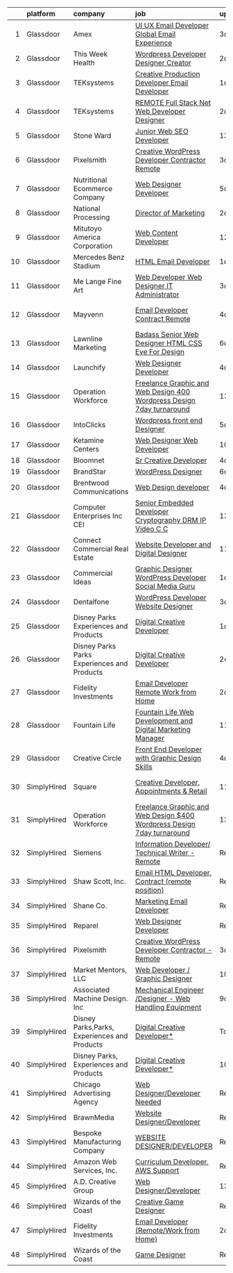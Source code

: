 

|    | platform    | company                                      | job                                                                                                                                                                                                                                                                                                                                                                                                                                                                                                                                                                                                                                                                                                                                                                                                                                                                                                                                                                                                                                                                                                                                                                                                                                                                                                                                                               | update_time   | location          |
|---:|:------------|:---------------------------------------------|:------------------------------------------------------------------------------------------------------------------------------------------------------------------------------------------------------------------------------------------------------------------------------------------------------------------------------------------------------------------------------------------------------------------------------------------------------------------------------------------------------------------------------------------------------------------------------------------------------------------------------------------------------------------------------------------------------------------------------------------------------------------------------------------------------------------------------------------------------------------------------------------------------------------------------------------------------------------------------------------------------------------------------------------------------------------------------------------------------------------------------------------------------------------------------------------------------------------------------------------------------------------------------------------------------------------------------------------------------------------|:--------------|:------------------|
|  1 | Glassdoor   | Amex                                         | [UI UX Email Developer  Global Email Experience](https://www.glassdoor.com/partner/jobListing.htm?pos=130&ao=1136043&s=58&guid=00000180efb0b1dbabfd3b7f6552a44b&src=GD_JOB_AD&t=SR&vt=w&cs=1_5d21a792&cb=1653288776554&jobListingId=1007876457252&jrtk=3-0-1g3nr1cgcpki6801-1g3nr1cgsq01l800-2684ee5ce689ed05-)                                                                                                                                                                                                                                                                                                                                                                                                                                                                                                                                                                                                                                                                                                                                                                                                                                                                                                                                                                                                                                                   | 3d            | New York, NY      |
|  2 | Glassdoor   | This Week Health                             | [Wordpress Developer   Designer   Creator](https://www.glassdoor.com/partner/jobListing.htm?pos=101&ao=1110586&s=58&guid=00000180efb0b1dbabfd3b7f6552a44b&src=GD_JOB_AD&t=SR&vt=w&ea=1&cs=1_b8b11ca3&cb=1653288776549&jobListingId=1007878712528&cpc=42EA717FDBC2EED7&jrtk=3-0-1g3nr1cgcpki6801-1g3nr1cgsq01l800-19e3a851bc94f18e--6NYlbfkN0AO-lx13pzomzdSppJUWL3QXsQT8oyFk4U4LWH8QC50Cr-zBueLseaIjbFRgOikiZ2xguQyesFnAKeJiDTMVceJC46lnXmw1T2O_fq1mvKyQ2v5_tumhwoaE_1XGXH77nui1vIVn-AkdkscC3g7YhRv5ZObVhYJL9QjiCWq6pWU-7g0f4ha2eC9Z6XrSOrnqTPSa62S95q8CCnVbrI0QRomJkjk9k2eOs12HyKoSNSAU79i8aQ2hFp1U-7l-NSeiIRnw_l1kteE_8VkDsIxT8t42NGujEp8NRpL-Z_Y0JU8Rzb0AMr46Ix0H7dzP9E9X0uon9PV36kRDzjfozisWsSO8vRYXtIAjJQjty8pe8mADUxyWlhKzltld8lQ51ZC41cq-KW4iC1V6cugpGoXaa52tKiQLCbXHZ0C7k3mEvD2Y2HyPreGcqeMrkf686LxOZn-s533y0S8krtGN_726A3mXqj7jKB-zErlDwb7E-z9AZ7PPdVy7G1VyijytXWh1JlJ3sYvkOjb6avC_ItNNX2h)                                                                                                                                                                                                                                                                                                                                                                                                                                                               | 2d            | Remote            |
|  3 | Glassdoor   | TEKsystems                                   | [Creative Production Developer  Email Developer ](https://www.glassdoor.com/partner/jobListing.htm?pos=116&ao=1110586&s=58&guid=00000180efb0b1dbabfd3b7f6552a44b&src=GD_JOB_AD&t=SR&vt=w&cs=1_b1192198&cb=1653288776553&jobListingId=1007881109878&cpc=FD1C1DA32C38CFA7&jrtk=3-0-1g3nr1cgcpki6801-1g3nr1cgsq01l800-e35d547a0e4b5d47--6NYlbfkN0AuKz8EBO1xHDEL7V2YF9xF3dC_I9B9i-Zw2Jh8clPMK9BxhHDJszxSyW718EipT5NZMj3EBOgIgA0uWwEm3DTBgaZ73Oz_rNtrM0hv37lKMHXbIT4xzy-gWqWw3lbC-4Gcj_6cHd4C_zCD1WLTPTYUZx3xuhaIYNUjvb8pA4ThrviyUqYwdwRF1mvkGb5-D62QfgwvqkoY_oAhfWZ3_5HUqWSogHV-r6NE8H92C037TR-h5gu2q6hXTOmc_O10DKj1u1vb4a5nD_SO6Kfn7p-wbFrE1wvTbUCARWxX5MsA1xIsjbhe3z3Gso_OqhQWflWgEsSW1ffqsP2gKwIUQh01YBuuc7Us47XNTGPNFvBIhpgPviuZjLZJNKVYsaYqlKSBoMvzd76gVBua4oEWn4H9KdcBjQ3ww--UpBj4GYHuF-Riwrg0oDcUaSO0aWq182yvTEoHN3W8r_BHG3x0JFuGhxQvpsiQQVjraS_bW1tg4d3yiLABm9pqWUjBlmW3Ic0fPCJHO_I0MPETJfS3Vv_0dc0Fr7MruBMSaL6o5WscgestR0IpsZrKf_brLqESQOlg2gg_FoFb909Dgm-_q8vifQoTZcvGqj4UTlUdINzHnEwzdF4IJxL2QgK0j6NqN3v1QDZjxpGe-clWuyccxRrCOijXWYcCQBXvRkpoYe-s1LtojA7mhcfYlgojV8TdZ7bcfJKTNUXhBlxTai_FAMFOFGhThIOFWlTrivqWYDXPlurgKicu7B60tYMBb4Ak9R_lzYE_qCU2iDkegjRSOJa95xDMnHOn9pXE6ZhU9ZYP0k6i_Yhd2G19RrLwpWsy-IL7r6qo19jSv9p1UcA5Pc83W6N3GYf8KYvkcSleLyJ4zMYLOyszFnSKNPChRpRhCeOvn-FTkE7-ZhWwZ7hgjS07ltFu9T89wBPkvTbJn8JOFniWrxE5uALJVcEUHO1QiCWJZyxFN8_miw%3D%3D) | 1d            | San Diego, CA     |
|  4 | Glassdoor   | TEKsystems                                   | [REMOTE   Full Stack  Net Web Developer Designer](https://www.glassdoor.com/partner/jobListing.htm?pos=121&ao=1110586&s=58&guid=00000180efb0b1dbabfd3b7f6552a44b&src=GD_JOB_AD&t=SR&vt=w&cs=1_085dc011&cb=1653288776554&jobListingId=1007880902397&cpc=FB7E4A1762AE5BEC&jrtk=3-0-1g3nr1cgcpki6801-1g3nr1cgsq01l800-32c0e849993e9373--6NYlbfkN0AuKz8EBO1xHDEL7V2YF9xF3dC_I9B9i-Zw2Jh8clPMK9BxhHDJszxSyW718EipT5NYCQO0TgD0XyBUqdRCcBVcckmERdJeFUkfU-A_Tx9m0AoLYunZkqYqk4pGAE_fVK-KSYpMYexp_mZS91OZvfwmqyVtAmtIFrHYBBVuEjRWjzDTN4oF471QMfQru7zHWGqc9kZXyN8h_2pjykOkLJS1TW0UI7V0aMdQTRcz5i3FFYVYUdFfj8YxKlgAwKv-gU81BnlREpJdMXaP3Ms8yVfmYIWT5rv_G1LjldhvnNAp7Mw5Tv1kKA38WwGpCKkWngDy8KGuqm_Kqkbmjse8ES4x-ljJyiICX9vxPKkKLwikXebav8IxCioykIvDbsqgxhjtI5sGr6KZ8maHoHuVl9NQp0LIznMbE7tGg9GkZzQPM4GOkw7kcPVqFzDoTjjE6-Yz73ZgT-fj96_MgKkiMXkvbFQ0OGgXQpcqyyfS4gMfLqh469X72jQdMDn7rwG6em5aE2pChtZo4XzU7AX5tPVJBi3w7bQsV3viFb7iMk87jMaZCZpPAlUETgQ2KFTElVRmlCQY05a71sT92DB3GrJbVXQwP6TIbMNygEgKA1wqAb9n3YdTvPgGW7s0icycr1aSOOPTVq6twIF50yaNKUMyAuLqwoXdFA9nIbYLbdo7WYuYHcESwfzpbTjnyGymzDdKLToSKKHFjt0_ZzBMq1_z_5I3NoImbDITzWD2pg6Hv7D24M0Hm7kJyDoPILMZte-epBpWrWxdaVnTfONECTg7onIUy_1ZxMuEUGbhX3hz7sFNf2Eipp8ar6kyIDzIsy95-6yzsnONmbrvMljquErYp-x9sE6gQ_XWYPxdJdbb36h88d9Gq8ziKO8zc9mmJ3biESqrHQHJ_28MgV2o59jYZUO0RjLRVhVFaCAPujLPTbKs70mVK3vcmAQPRR-rqbixwIL9G32haQ%3D%3D) | 2d            | Atlanta, GA       |
|  5 | Glassdoor   | Stone Ward                                   | [Junior Web SEO Developer](https://www.glassdoor.com/partner/jobListing.htm?pos=128&ao=1136043&s=58&guid=00000180efb0b1dbabfd3b7f6552a44b&src=GD_JOB_AD&t=SR&vt=w&cs=1_32efa9cd&cb=1653288776554&jobListingId=1007849384523&jrtk=3-0-1g3nr1cgcpki6801-1g3nr1cgsq01l800-05629eaa52ba92d7-)                                                                                                                                                                                                                                                                                                                                                                                                                                                                                                                                                                                                                                                                                                                                                                                                                                                                                                                                                                                                                                                                         | 13d           | Little Rock, AR   |
|  6 | Glassdoor   | Pixelsmith                                   | [Creative WordPress Developer Contractor   Remote](https://www.glassdoor.com/partner/jobListing.htm?pos=122&ao=1136043&s=58&guid=00000180efb0b1dbabfd3b7f6552a44b&src=GD_JOB_AD&t=SR&vt=w&ea=1&cs=1_c31d9257&cb=1653288776554&jobListingId=1007876982289&jrtk=3-0-1g3nr1cgcpki6801-1g3nr1cgsq01l800-c12efdb1f083ed6f-)                                                                                                                                                                                                                                                                                                                                                                                                                                                                                                                                                                                                                                                                                                                                                                                                                                                                                                                                                                                                                                            | 3d            | Remote            |
|  7 | Glassdoor   | Nutritional Ecommerce Company                | [Web Designer Developer](https://www.glassdoor.com/partner/jobListing.htm?pos=104&ao=1110586&s=58&guid=00000180efb0b1dbabfd3b7f6552a44b&src=GD_JOB_AD&t=SR&vt=w&ea=1&cs=1_f295fc93&cb=1653288776550&jobListingId=1007870163065&cpc=968C91D10CA48408&jrtk=3-0-1g3nr1cgcpki6801-1g3nr1cgsq01l800-05730f7d874a8101--6NYlbfkN0A4hgeKHdLyHgzaskNEvl2xXMVaueUT71iJOYpLYISQUI4874FyV4y-9t0XBQqIHQwgodLoD-hlKBw30pOxe1lfS9odE7bVLnq0mhISBtPVjY2wHSxJJ9n-Qo1a-L7K03ejCZ_ueN6182PjFP47O-7FCZrHRlTpoj7jtMdDTRdxMGfgMxiQLQIQXOB5-88trjx85LSa7VlA41KAVsSuEZfdWlz1p5V-OhdnDq4Ho1Cp3OwdMT9Pqu4Y2Qz_kDFRJ91CsITdu5nIuNIa_sjDEjmTXgZVo6uCyy4PxcAQdvjJ54EbZYP0Eg23VdHBldJapu0Pnx-8MLpAvE7f1AQCOovWaYFmmzsxEQe_jiBSmv1xx0P3QG4Yd3V3VSvb4MGznEH0NwH6uqamRBwl4D50pDbLxNdyLejGK8qu-KsebW0zDu6QAz1URAtS4qrQpDpNw70uUewjhc1QxK8fyRz34AAm0e7Nfi_E-yYAzcY0PE07hfsGV53HJnz1irECkaIoTrg%3D)                                                                                                                                                                                                                                                                                                                                                                                                                                                                                                   | 5d            | Mesa, AZ          |
|  8 | Glassdoor   | National Processing                          | [Director of Marketing](https://www.glassdoor.com/partner/jobListing.htm?pos=103&ao=1110586&s=58&guid=00000180efb0b1dbabfd3b7f6552a44b&src=GD_JOB_AD&t=SR&vt=w&ea=1&cs=1_269d3933&cb=1653288776550&jobListingId=1007880385937&cpc=23D1D7905F5E0EF7&jrtk=3-0-1g3nr1cgcpki6801-1g3nr1cgsq01l800-2ce6e0e794d4dde7--6NYlbfkN0AO-lx13pzomzdSppJUWL3QXsQT8oyFk4U4LWH8QC50Cr-zBueLseaIBQWqtW69DEy1VLM2AX38sNmULsn5MPQe3NhsPMp2N_VKrQNZXYq-IVca5VC6XSxu1_1vN7CMYXhQaP4zb3a5rWNrSRoPTUfbx0AN8sp9tS6asY03MGsP3FxpXsgwgx4eD7Jc2NP62GZB1I1KUjc3EoC4Gw5K2oslg6sS_dfFMIFXukvo6H0YBlmJhgfNOB5PF4fBOhnEn8hF-t7KjAyfgeRYSUtRdgaHszMSwpGqY65w07ewAwmtuZmcQHDxDB8WoBxLTW2rm-pdOmyOnYXb-NUA4KI_rcZolxPV-F8XsmHciptJEBAft3n5gHezuZHK5_rc0tg0-b3jvNg0xeL2lGMXf6yYuKOfwo4EPPTehJ7smTGcO6pLRZQz4qPswuDVnoDfpCxUP8WI8WFQce5Hrs9Dka9UQfPIQ6F9NzzTuib7wldD9WMDmB-PRC4gaoKpbLEvCFFx1NM9QNslS0cjLA%3D%3D)                                                                                                                                                                                                                                                                                                                                                                                                                                                                                      | 2d            | Orem, UT          |
|  9 | Glassdoor   | Mitutoyo America Corporation                 | [Web Content Developer](https://www.glassdoor.com/partner/jobListing.htm?pos=113&ao=1110586&s=58&guid=00000180efb0b1dbabfd3b7f6552a44b&src=GD_JOB_AD&t=SR&vt=w&ea=1&cs=1_6326a17b&cb=1653288776552&jobListingId=1007851500861&cpc=6945AE2F4B03E059&jrtk=3-0-1g3nr1cgcpki6801-1g3nr1cgsq01l800-2f2660975b7c39d9--6NYlbfkN0BuwbEsBJfib6lstkxRhPgYx5FscLh1K9SKIP3DB5vA2QXBrZcQr8Ans520TmaQjTZmKPTZ63u7hKfyWVg-CT8uEyG5mih5z1bsqjE1K8rDcgZTZ0aETOPRedY-MyY2s_2027q-a-oVYl_Nkt7MCukxfYei6zQp-6wNvcaMtmUSspXlmlFxeAvK-bLvcDcMkY0XOdeZfQeQNFY7yNCMa4mZCpBepR_k5KYeIEgDKroQa2cL4QwfPI_DLGNyZxbnfawaDU8DmWr-MSoYPMwRbcc8X-QfOI1bzjGT9eebt3t5znKGgSf9p0WCbA3RzAmeFSOPghbAKJB9z4yKJZ19BXHirFY7D9liwg3mUvqYeVzAQlUOYU2Yr5SfbCXhCEr-xiN2cRpF4jge7XtMme70A2tKZIMT3iCLMAnovHtzZDgBGycYuzqAZEOqGsrpRtPXFu1vycmLwTDtkqPQI4xpvRb1U7xO9b5b94UQZFW0c4ZEAoMhviWawQtxV9yd8R-QyCjltqLv1u3I3A%3D%3D)                                                                                                                                                                                                                                                                                                                                                                                                                                                                                      | 12d           | Aurora, IL        |
| 10 | Glassdoor   | Mercedes Benz Stadium                        | [HTML Email Developer](https://www.glassdoor.com/partner/jobListing.htm?pos=129&ao=1136043&s=58&guid=00000180efb0b1dbabfd3b7f6552a44b&src=GD_JOB_AD&t=SR&vt=w&ea=1&cs=1_a08345be&cb=1653288776554&jobListingId=1007881403844&jrtk=3-0-1g3nr1cgcpki6801-1g3nr1cgsq01l800-65a406784278250d-)                                                                                                                                                                                                                                                                                                                                                                                                                                                                                                                                                                                                                                                                                                                                                                                                                                                                                                                                                                                                                                                                        | 1d            | Atlanta, GA       |
| 11 | Glassdoor   | Me Lange Fine Art                            | [Web Developer   Web Designer  IT Administrator](https://www.glassdoor.com/partner/jobListing.htm?pos=106&ao=1110586&s=58&guid=00000180efb0b1dbabfd3b7f6552a44b&src=GD_JOB_AD&t=SR&vt=w&ea=1&cs=1_cd91fd99&cb=1653288776551&jobListingId=1007875619430&cpc=66EACBD3E279A8FF&jrtk=3-0-1g3nr1cgcpki6801-1g3nr1cgsq01l800-3b67ec985c7ae525--6NYlbfkN0DfhRLDY5E7BVY3xhBTAobuSaZ3WR2SqAJ-w4NHeQGDZ_AVI7MoW9SUiSmAQ2i0EmBDuREGIksHPbRzB_FKlwVKXKFZdjc_boqeX5msgj8fYm3rF6Ir0wK0ca3I9jKThANmsTeh-_MvmSTGBjh5KYsOWyBVOZOjChGAxQb9P-pwI3nReu_jdR6iKaSiHWg-7nNiE5YsD20oLaYZPbHB7vncuJWFIj3nQAueQ5ueHxjVLGfMEGJ9Lz2NxFAsQBDAAGSY9cPuZBzS4qZuDHXh_G1CbBlg29qeyksDhg7_0P5enDezgP71Fgojx_jWItmHfudhX4vvXgXn2Ttk5c4yeIFb_8zYECZ2CYaWZZjxviYUfnV2eemZhJ5PaBKiLGGYuXiu_oSjeyhi_OBel1zXRz1SM_2j7HApUAjze8G1fL3qFrYH0oLdv08UbbxiWmYUbkpsnX1yumj-gIWGRfmm2ADvtTCRxCOzU96oIQortovAAsre2J-ThWiC3a_66chmIHc04_wxnx4pqhXZoWpIMSXMI0KFjpRM-BU%3D)                                                                                                                                                                                                                                                                                                                                                                                                                                           | 3d            | Franklin, TN      |
| 12 | Glassdoor   | Mayvenn                                      | [Email Developer  Contract Remote ](https://www.glassdoor.com/partner/jobListing.htm?pos=125&ao=1136043&s=58&guid=00000180efb0b1dbabfd3b7f6552a44b&src=GD_JOB_AD&t=SR&vt=w&cs=1_220867be&cb=1653288776554&jobListingId=1007873436450&jrtk=3-0-1g3nr1cgcpki6801-1g3nr1cgsq01l800-38658e143497c709-)                                                                                                                                                                                                                                                                                                                                                                                                                                                                                                                                                                                                                                                                                                                                                                                                                                                                                                                                                                                                                                                                | 4d            | San Francisco, CA |
| 13 | Glassdoor   | Lawnline Marketing                           | [Badass Senior Web Designer   HTML  CSS    Eye For Design](https://www.glassdoor.com/partner/jobListing.htm?pos=108&ao=1110586&s=58&guid=00000180efb0b1dbabfd3b7f6552a44b&src=GD_JOB_AD&t=SR&vt=w&ea=1&cs=1_fce56722&cb=1653288776551&jobListingId=1007867596169&cpc=0215C0D262B7DA96&jrtk=3-0-1g3nr1cgcpki6801-1g3nr1cgsq01l800-1bf7073f857835f3--6NYlbfkN0CSgGTbSPgM0xpgWRkp5SRTexU57Zk_6_bZ18eqb9d2QDh-VgX1oP5-z5W1JTzPPIjrHXVgZnk60WEV2dKxwENRWUOFIgV7E_TYjz3uyRhpIstgm8I0HzTo8WooHiskqEICWXG8kfUefqyunXnp13xxEtu_1-cSQVjGo1t22bjhUr4outoGDrVgmn_I6yz4obanai4C_6yrDaK2y03g9hRK2oEJ5PK_Rl64M30Dg0zMZr6uVvDxt0bJcdzig5OHJn0t_bUxPWKzM2p6VXry8RSE4VQ8g-UqxOdVu0FnVg6EhGVu2hr8qcupn5vz-wg-gen1hRBVzvwD3n8TgjW8e37PrquF9y_vH3FjjVe9UVvyRyRE_14t3tA6yMGi_AeywM-yN-YpZJBl_YUts_gIxrh2OVs3BmfpPCfOjOTM3ZMq_N1P8Nflkhbc0_Rpd9M1tU4gSQsaOJMJu_DzlSM_L2apOB27l12RjJuYwO853qboCxwxUtHrIjuMFGRRYIYlQ09hy4xAZ-2zJeKVNlA1RK2ZChgQwedfGUycfnNCd5K-4Q%3D%3D)                                                                                                                                                                                                                                                                                                                                                                                                                   | 6d            | Tampa, FL         |
| 14 | Glassdoor   | Launchify                                    | [Web Designer Developer](https://www.glassdoor.com/partner/jobListing.htm?pos=107&ao=1110586&s=58&guid=00000180efb0b1dbabfd3b7f6552a44b&src=GD_JOB_AD&t=SR&vt=w&ea=1&cs=1_e1e2623c&cb=1653288776551&jobListingId=1007873147124&cpc=BCE4811A78D39AF3&jrtk=3-0-1g3nr1cgcpki6801-1g3nr1cgsq01l800-262906588ff2f29d--6NYlbfkN0AR-aAJPz1BnSqWzdrWMdedROU4ejlzYpzmYToDmFFDvgahzMC3T3_G7m4cdAB83_VdJImYJ8Z5ohUQzXQaIb1cMoGDp2iE7jF77ebMet__wHm2-Zc01thLTrGMpbT77Y6DPCPW7yafK9HFTgqW6kWm5i8b2WuXA7Dx_85HileIUk8lSRlqKi12hCMkNGtt0qu1gaLARnUfNx3jLmhJmkBauK82Brv5cFGZtaY7YVcR69uLF8FzpdNcTrly2uKkeOShjGkjSg63AJKfI3p2O9UxNEelj7-By3B1d20HOJOdseRweUFEAsFCiQKJFOd-uyEiKEuGssdCmfziTZVVxOSYuGKCLm-idsLwQitQBQdMR0qL5uU5CxFUyFAONMwlLIMNIFSwIoQSKRsYjjWpFek_hqzAw5Pa73_BopZxJX8uCqk7SJDoYyic13-vaiHEGQG_HwzxfsYwaW_R_FC_REyDxJuB22NSPCs3UHg9CbWvvnohWP0tkCQY59ZIGXqPt6xxGzyuigv7xQ%3D%3D)                                                                                                                                                                                                                                                                                                                                                                                                                                                                                     | 4d            | San Diego, CA     |
| 15 | Glassdoor   | Operation Workforce                          | [Freelance Graphic and Web Design  400 Wordpress Design 7day turnaround](https://www.glassdoor.com/partner/jobListing.htm?pos=127&ao=1136043&s=58&guid=00000180efb0b1dbabfd3b7f6552a44b&src=GD_JOB_AD&t=SR&vt=w&ea=1&cs=1_c0f959d0&cb=1653288776554&jobListingId=1007849635748&jrtk=3-0-1g3nr1cgcpki6801-1g3nr1cgsq01l800-7c0f380b71873eb9-)                                                                                                                                                                                                                                                                                                                                                                                                                                                                                                                                                                                                                                                                                                                                                                                                                                                                                                                                                                                                                      | 13d           | Remote            |
| 16 | Glassdoor   | IntoClicks                                   | [Wordpress front end Designer](https://www.glassdoor.com/partner/jobListing.htm?pos=105&ao=1110586&s=58&guid=00000180efb0b1dbabfd3b7f6552a44b&src=GD_JOB_AD&t=SR&vt=w&ea=1&cs=1_faa5fa70&cb=1653288776551&jobListingId=1007869951293&cpc=1F3C18ACF2451959&jrtk=3-0-1g3nr1cgcpki6801-1g3nr1cgsq01l800-a4bf98b545635471--6NYlbfkN0AtlW_omU2Xx3W-19HQ_drmTKCWebiHnmA5lS5PDL5G8Tkeyy4LNvVzPSw18Ch059_zjZbDWMLyIJADNrJkfFYIUs_WD0qs-w_lNWFLuYg4xYuAKMna5fAfVv_sFo__NlHz5OMmES9zlMMBMnHZxhZt7NtmH20MK0i5lMszMVXcYlN204jzFKx-FS3PmuG5M14Rl2lZQzU4feE5tZySE53-UIu3DkwFFm2-rpK-LrV0aSLJu74ghKpmktkjiHmqy6cbu3OqOFDCF-K9ZjECwRGymul_4777_wwzDlqr2ovk0Zy1SVcI4aJSWpOtznRPKCFDTIobysgFw-hi1t7ckd2wafhiQGt6jZgZef2we7kHfCFCxIQNurt3wZJs_OdIy6wQLsMXs99VRSzPIs75dPxodDFovHph_HmX5VB05xcnHCy6Rgx_dgDtUJbDuxZE-bVUvKd6S-Umv25ktuKZttVwzLtIh59pry_EV7br9Hkdad-J4D-wNrznddy92oxTSDPdwc2-OVE4JA%3D%3D)                                                                                                                                                                                                                                                                                                                                                                                                                                                                               | 5d            | Tucson, AZ        |
| 17 | Glassdoor   | Ketamine Centers                             | [Web Designer Web Developer](https://www.glassdoor.com/partner/jobListing.htm?pos=110&ao=1110586&s=58&guid=00000180efb0b1dbabfd3b7f6552a44b&src=GD_JOB_AD&t=SR&vt=w&ea=1&cs=1_3bab1798&cb=1653288776552&jobListingId=1007857153962&cpc=AD396490361E83B7&jrtk=3-0-1g3nr1cgcpki6801-1g3nr1cgsq01l800-9b34121c53b969e1--6NYlbfkN0DrzMeMI_jESEqG8_PGx2k5tVAKHEC8HVJ9dODGcWvTPUdH8Cn0kb7kqWYVGXL8lwVLC1pGzx4vEjSQONbe9gLqEY68PzXDQsAwGWp7V0iEHe1MIUlpoAb0WD3yqsxsSA2raefwj1tGpUTtPEG14WVkz5WE7FKyoKqGKxYbUqj5axGRujafUX0RTTFqQGdCZghdLVKK1ZrC_VZzbqOclojIAX2_PFi_mstzUeGJIe0JtOVnF238UTcrd4DREp364g0lH5ophKxNF0LUQrYfhjMIYXy3bfV8OoM5qLdnsa_RXVyboQvkWpak9UlkrcNgAV5rUSDfaPQd3i9GJvXpz6rcdiVYGryjqXkkbxxegBTB2Uci2dlPjw49Pm-yMiZkt0QzRWsLcEZ4OW9_jypuk-rAh3t59XeHZtkVJTPYRreLZb6f3WSBLhwdrjl0bgH92rVatJ0BeuHcVYMP1dcPZqNpFs8vNCYDmWmhnCSVBNzx7IkBgQ6Mw5bP5khWu4_ppkBOJlfyVtjFpg%3D%3D)                                                                                                                                                                                                                                                                                                                                                                                                                                                                                 | 10d           | Weston, FL        |
| 18 | Glassdoor   | Bloomnet                                     | [Sr  Creative Developer](https://www.glassdoor.com/partner/jobListing.htm?pos=126&ao=1136043&s=58&guid=00000180efb0b1dbabfd3b7f6552a44b&src=GD_JOB_AD&t=SR&vt=w&cs=1_87010cce&cb=1653288776554&jobListingId=1007873260182&jrtk=3-0-1g3nr1cgcpki6801-1g3nr1cgsq01l800-3a4c89bc3ef19967-)                                                                                                                                                                                                                                                                                                                                                                                                                                                                                                                                                                                                                                                                                                                                                                                                                                                                                                                                                                                                                                                                           | 4d            | Jericho, NY       |
| 19 | Glassdoor   | BrandStar                                    | [WordPress Designer](https://www.glassdoor.com/partner/jobListing.htm?pos=118&ao=1110586&s=58&guid=00000180efb0b1dbabfd3b7f6552a44b&src=GD_JOB_AD&t=SR&vt=w&ea=1&cs=1_d8f8486b&cb=1653288776554&jobListingId=1007867433038&cpc=FB7E4A1762AE5BEC&jrtk=3-0-1g3nr1cgcpki6801-1g3nr1cgsq01l800-d7a22880b611de15--6NYlbfkN0BKuvgbkNpLKeWFFyr62gtYPnOEND6JwWtRDQHvF_ULqmMoCCUUD5u7nFNCdmXMvy3RGmffqILI0xCtkC7rwoI0ZUoWqdosxhj8C_HUjzNmmb-vUcE-0g3dVvLvc7g9lwwm36uaaGGDqD9JMLyIcqHNpMWIWoOi_0s0mZVjjjGq8yw0R0kyC8rDtfMSHEsm-QgDmMS66SX1ndS1uEvW_dGU2e4svFlUDNTuJWjvl4STshA8yTEXT690Qj3seeAz9aCLBmn6zGzOMhCzlmbmNd61Sw8GHMQRshKVTlljvx5Iik69gPo5Oe3CfPPyOE7RxwUcx9-yJoz1ABgyPfen3z8czJNamAemfgLNXuWghCu7xNMNFcogIuU8w1PUpcka4ddN-qGf6xAT3cdlEzad_69xtzj4PPumYlVHEmPHxCw3R-hpPfHliJ6co7GFMDQSNy187xo5Q4gWDbfrnJGYk0ASI-cxOJVYoV2LJgLAT8c5eOOrrx8CjXIcuRmCUvKIlcw%3D)                                                                                                                                                                                                                                                                                                                                                                                                                                                                                                       | 6d            | Remote            |
| 20 | Glassdoor   | Brentwood Communications                     | [Web Design developer](https://www.glassdoor.com/partner/jobListing.htm?pos=114&ao=1110586&s=58&guid=00000180efb0b1dbabfd3b7f6552a44b&src=GD_JOB_AD&t=SR&vt=w&ea=1&cs=1_f7dc71ad&cb=1653288776553&jobListingId=1007873468245&cpc=6FC5BA77C9A4CD78&jrtk=3-0-1g3nr1cgcpki6801-1g3nr1cgsq01l800-341c58f7972e474b--6NYlbfkN0AN0JgPA-XpNJSbtAEDix7jaVo_gHtuHPPykYh8covFIiROmewgjv6ou99YBbZzIiUGd7YMzcytceBprPVgAOrYmhYZjPrHTztbY7IEn8-v70y1A9pP4zMbHa2Yb9vaKybTK6WpJYxscLa9-6_ZI98RmNL3tbq8v3I4b3szl0MGEUbNPOXek9HSrZsmQI9XA3ButnCBLONEYaLLa0OEQwkbcGC0jnx4sqb0dvKkOKf9IoYhqMvUSD8sZPPaN_PPUVK4GMk3SukqQIRFUknLGu3sY8jrv5J4_veR1blaN3Lptnkv3hoZ3fSyQUTGFv-6MoUXajHIZ8eIWMOu9tXPip4wvvU86GPzfO7l6POg73dpxhsiZVJzsa3CACKBARZ6YWivRRqwVr1j39j7EcNYq0778QW9ZjjgbtrafSW6LDTzea3uAdVmS8_R4aEQP61lIimm4bhsCEtVPmnbE0U3_-Qkqh3piaCi5-VmNYPfu7wqJIOfuf0s6Ggi)                                                                                                                                                                                                                                                                                                                                                                                                                                                                                                                   | 4d            | Remote            |
| 21 | Glassdoor   | Computer Enterprises  Inc   CEI              | [Senior Embedded Developer  Cryptography  DRM  IP Video  C C   ](https://www.glassdoor.com/partner/jobListing.htm?pos=120&ao=1110586&s=58&guid=00000180efb0b1dbabfd3b7f6552a44b&src=GD_JOB_AD&t=SR&vt=w&ea=1&cs=1_7e4c775d&cb=1653288776554&jobListingId=1007849083539&cpc=B076152010A3B66C&jrtk=3-0-1g3nr1cgcpki6801-1g3nr1cgsq01l800-83f907ca9b615436--6NYlbfkN0AVVnl_N3xmP3MApcGA3sr6MLnz8P423WWILI1WvbjE8Ry71v-lom9NKs8rBQiPPScZm1lSomu9A4i1mtXNw7r16RknjeEJezlokBNzGhKn4B-Y59n813PjZmgXq70BnYu5-VPs72D0PIKkIwoT6GfCLeqV0X-bvLkDLr-l30pUFP-syidu-OgziJrau3vYn5p37_8Hio9Knx5dU1Z8Skh0vMFyz1i3lSDJ5xXiVbtRkfMhWndFui_U73YJINGifmLkiQOh3045yY8f1H8UccJPOxRPsqvIm02fwRO-KmbSxwdt86jsYdPGvUfQl4pVaS78EVcTf4xx2QuJQd-CeITo-Qsa-cECemWZcKZ_1-RQxQBse9j9clXwOk2FtzCG31418oLppBqjHx5uDQp3HG_uQlpSPBs8TJPiCRAkK1ppLlrAfQU_W7A7zuXe38tB7ZX_Ktv6geJlWnorFzb0lMCnwiN7OBNtvvYULi_P2wr6CFxeCmNzCEr8HR5EdxPyZjIQ_iud_E7iht_eaF__WjRy4o_URIKIsxyTEm6Acdp2zb39jf3zatyH)                                                                                                                                                                                                                                                                                                                                                                                                         | 13d           | Remote            |
| 22 | Glassdoor   | Connect Commercial Real Estate               | [Website Developer and Digital Designer](https://www.glassdoor.com/partner/jobListing.htm?pos=115&ao=1110586&s=58&guid=00000180efb0b1dbabfd3b7f6552a44b&src=GD_JOB_AD&t=SR&vt=w&ea=1&cs=1_45797e38&cb=1653288776553&jobListingId=1007854829437&cpc=B101C867B3EF2D75&jrtk=3-0-1g3nr1cgcpki6801-1g3nr1cgsq01l800-ce6242ebcea6b392--6NYlbfkN0BWmty70keiiL3_20mvHDGcVuI_0k1mDabEDam5BeL6xObmu-kt8pBjJGj_QX0C1OTsAMVIAnz0gr_gNXv1XBstFZMhkR68x6saAQvbL4e6Wzf38ZtdQU2ArPy8d8hU9R9Nwn7M1sKDtW6rdQ2cotKbCCEQ4pCs6C57z13JXpGbtKCrtqudlBomlxSIzb9DfGMKgTyixZY6UZOeQU1ZgS4iBR6M0i039bx11Ibu9eQKj_bvTisRcVRK-rVUvW0KnqegFC71By-_E1ZT9-WLfBvhEO1Z2HrotlF7h3vMbv5MQ8cirsrD7jRvNQqarqw4ZbNxSHD29nulwMUJnHsvSsf91k4cU83nufESXxTHv5pJWOI2n6yyXiUdKdwql5Jijq8eXsfGjAQ7w2DFEyls4w3LZzuGNJxnE61iLAE64-sL3JWzTzUWstKi8svoJhpH4zMzII1LngJmEiHe1v4yQooFfWDjYdhYEkYGR36lGBOU_pj1SdwCEmxRTL9jfULSKw7VSGdpkn2WR7EO2wNZIa9E)                                                                                                                                                                                                                                                                                                                                                                                                                                                                 | 11d           | Remote            |
| 23 | Glassdoor   | Commercial Ideas                             | [Graphic Designer WordPress Developer Social Media Guru](https://www.glassdoor.com/partner/jobListing.htm?pos=117&ao=1110586&s=58&guid=00000180efb0b1dbabfd3b7f6552a44b&src=GD_JOB_AD&t=SR&vt=w&ea=1&cs=1_4c3e85f2&cb=1653288776553&jobListingId=1007881313435&cpc=48B9F4758953335C&jrtk=3-0-1g3nr1cgcpki6801-1g3nr1cgsq01l800-513a705afe3c0580--6NYlbfkN0CK96HZGg64OQvXGjgywbejeADvvEYEVzEqZ_h_ByYrUYYgBPzKAi8I-8vES6cDjJ1piYNY4MjKTLAfOvFGV0liWsH5e6SDmIZPdTc9TZSgdt-ob2nnB1k1Nn5Kd8_Q21l2indm_oJE_b5z-vtsHZo4aV-Y6Gkv8v5k5RMe_JGbJXBCpNcVULa_8lMeI0WV8nuAYSuc2WQCxMH_iyT01O4AbP0hg6QuJA-wwObSzSJLqiRAk3UlkQHLVNggWQpPtD0_FcDxoDQ6tJ6HdH6iOZutA5y-vPCKDm37LjIomx08mjYO-6TQXppr2SHmCGKIY7oYEPSplE6DfSCxdRyS8EPe_QTAOJYQQ3A1AplGnPsvY6T1F9VmpvBrKA0Dje0eDukyni6kbrdL9cA56NuKinc1Uxq2WgNJ6_NOPszNFTjkxD_gvNwBpEUuX2b5iv_paW9Bjrpm-TLMLFh1w4mZPNIivTXkMe51k2CPNZsROQ-SbaLcXu-GN_3-72OXgRTbU7tEbWyvyMuo0g%3D%3D)                                                                                                                                                                                                                                                                                                                                                                                                                                                     | 1d            | Dallas, TX        |
| 24 | Glassdoor   | Dentalfone                                   | [WordPress Developer   Website Designer](https://www.glassdoor.com/partner/jobListing.htm?pos=109&ao=1110586&s=58&guid=00000180efb0b1dbabfd3b7f6552a44b&src=GD_JOB_AD&t=SR&vt=w&ea=1&cs=1_dc4976c8&cb=1653288776552&jobListingId=1007876265931&cpc=67D5E609A3B8C355&jrtk=3-0-1g3nr1cgcpki6801-1g3nr1cgsq01l800-e7edcc078dd9ff13--6NYlbfkN0CYsydUxmpGs6l8Mamhxh7X_ekOeCF664TVDd9CAWImjVf8V7DaZWuzYc07tiOXSvxVvDrA8fIW6fWtZbjZgGxE3xjvmERyWWYl-QhoYM3a_vcwsSmW6R6ih_1K5K0ayYTeGU_rIzWIk3kO-Y9OJeWYvnCSXQNU8f2N6TymbLPeb5v-NGntEeESFldmwN559YM3fSxmsNy6w8t7MHa9jweXEDbqJA0lSIbpwRjqVokdNWqOJyCAeZQ_KUHfkqVArp4OKwAJHEobFqijwMI7jJxOPXv6Rwavat_Hndo0-8FiO54g3_gjgLjGaVsTnZv-FJlQhBFv9PmL_pgBMCn5OdBvOfenmpFETXNyyz_7OwQVIwu-DetQyWW52bz93AD37G2OVzlTzuAXTAsoAMmPNuicd_RZENBcB19qMWC75Y5uGen338bA-bcWo8qmut9QhgTNhWcOW0S5m_HJqVIoNnlIoCfTDAweWRAPbKRWqF3zFaP-rOMFHjCzjwp2wrTdJsrGuTq_Kd6sKg%3D%3D)                                                                                                                                                                                                                                                                                                                                                                                                                                                                     | 3d            | Cocoa Beach, FL   |
| 25 | Glassdoor   | Disney Parks  Experiences and Products       | [Digital Creative Developer](https://www.glassdoor.com/partner/jobListing.htm?pos=123&ao=1136043&s=58&guid=00000180efb0b1dbabfd3b7f6552a44b&src=GD_JOB_AD&t=SR&vt=w&cs=1_df36b96a&cb=1653288776554&jobListingId=1007881333218&jrtk=3-0-1g3nr1cgcpki6801-1g3nr1cgsq01l800-9d78675828d93b71-)                                                                                                                                                                                                                                                                                                                                                                                                                                                                                                                                                                                                                                                                                                                                                                                                                                                                                                                                                                                                                                                                       | 1d            | Celebration, FL   |
| 26 | Glassdoor   | Disney Parks Parks  Experiences and Products | [Digital Creative Developer ](https://www.glassdoor.com/partner/jobListing.htm?pos=111&ao=1110586&s=58&guid=00000180efb0b1dbabfd3b7f6552a44b&src=GD_JOB_AD&t=SR&vt=w&cs=1_eef110db&cb=1653288776551&jobListingId=1007883563559&cpc=AC285F3A3ECA6BB0&jrtk=3-0-1g3nr1cgcpki6801-1g3nr1cgsq01l800-38ee2f8fc6268a46--6NYlbfkN0DAFTyt7pbDCC2JPO79CSdi1dIb81yjczP5qsKcZIxgiRd1qisRd4re16D_VG3-wzV-6y0xyOk1OxpdTGWE8u9o8-zSGXdtNucrci1FjKpWEobXNWpSozvsr5vEc5zuvDvi1zJ-vglCYx98QttPe2aIeUriNxlZ8WgytO6pFfr64buM73aagyMFhLZ_2l4AjgpKpjwCk1Fs59XJ9rZeLDXBqkAo6B8V8LiEJh2_sM2dur1toudQEGGCudM_GqHr4QRSoLkmu_WVRHqXAOFCPcH-_OE_sLyRbbcZfN9XP1B1LjHCA7Z4D1AKF-JTaXzfp5OIN1o_iKvYud5qIzXs9bBjFUfq3RJ9dXZ8CIhsdWl4Ejk7HlBzZ78rp0FrFV2ih7gQ06jrpTNS969Mim7VzbngKXGQp4O8wtQsRNkLVHh2OhRrZl3Yu3q1)                                                                                                                                                                                                                                                                                                                                                                                                                                                                                                                                                                                 | 24h           | New York, NY      |
| 27 | Glassdoor   | Fidelity Investments                         | [Email Developer  Remote Work from Home ](https://www.glassdoor.com/partner/jobListing.htm?pos=124&ao=1136043&s=58&guid=00000180efb0b1dbabfd3b7f6552a44b&src=GD_JOB_AD&t=SR&vt=w&cs=1_0541e327&cb=1653288776554&jobListingId=1007878673946&jrtk=3-0-1g3nr1cgcpki6801-1g3nr1cgsq01l800-d79093bb5df8cc9e-)                                                                                                                                                                                                                                                                                                                                                                                                                                                                                                                                                                                                                                                                                                                                                                                                                                                                                                                                                                                                                                                          | 2d            | Covington, KY     |
| 28 | Glassdoor   | Fountain Life                                | [Fountain Life Web Development and Digital Marketing Manager](https://www.glassdoor.com/partner/jobListing.htm?pos=112&ao=1110586&s=58&guid=00000180efb0b1dbabfd3b7f6552a44b&src=GD_JOB_AD&t=SR&vt=w&ea=1&cs=1_06047b8d&cb=1653288776552&jobListingId=1007854298120&cpc=41F4513DE90102B9&jrtk=3-0-1g3nr1cgcpki6801-1g3nr1cgsq01l800-b83786a37179a955--6NYlbfkN0BTT1lo8Jwdy_hu5PBsWOg-OgEs4ry3bvHurgSPaoaOHKobw7IUPvq385In2EGFDM3XxQKfw2XQu3b0lcutA7c9-GjJ4_xe3cshiDkjzU_HNzmS5717ckP77ByEsIdsfiqNJicy4hz-YyV0dikYasBowQ3IcOJRHRFmD-bfoutONwVsXx00sruqRytW13z9llNIm4J5qj_Zpr1LVHDFjtW9CUHMwgSq5OsGXzR6RWDqLbxypeehUvnZM2bCV7z9ZC7IGLYhr4tdWHns0Hsegn3F-dNkr7rg_0fD1empYZoeOS5a8nTryha9uXbfn_81x3BmfD9QfTQTRuY7FKLxeibkzITV_kfK47ftiJ5vOODuD0rFy8Ht_nFPnFPW1fH6YW_A4EWjvaBgGYB2vQz_2C7-G-uPARLjVahGqKFABznWpl_vqzqrMCPP2OoYTOf-65oIvVT0c--jgY7d0MXuN0GO-5gyinlCV7xsJSosZ-nrUgkP26aHAFhQPn9XR0ykj8WFF9Ft7YXi1tNmyJN_LfVpYliwrWd15qZLDGIW34zk5A1Z65QIRPb4)                                                                                                                                                                                                                                                                                                                                                                                                            | 11d           | Orlando, FL       |
| 29 | Glassdoor   | Creative Circle                              | [Front End Developer with Graphic Design Skills](https://www.glassdoor.com/partner/jobListing.htm?pos=119&ao=1110586&s=58&guid=00000180efb0b1dbabfd3b7f6552a44b&src=GD_JOB_AD&t=SR&vt=w&cs=1_9776e9b5&cb=1653288776553&jobListingId=1007872561483&cpc=334ABAF5D42DC775&jrtk=3-0-1g3nr1cgcpki6801-1g3nr1cgsq01l800-58912f188608721c--6NYlbfkN0BPwlZa85gbT4Q3XYQoU_uQn0Qmw9zd_9UNfmcwtqAVud1yvyq1Z4UAlx1bxhDUi3K1Tkb9hl0Cakbm81DVUL4ej7mKxK3vczcMlvB86IrA-jyhTUSKIjU7KL2rB7daKUN33PfGJgt4GZ65sHk9hOE4vOWtbP-SOyP_-UXl8LUTPwJEDqzartKNgKGf_QLRUEFsFJl0xPdnRrMMqF_FSCnZWqZ4u6ZhmFKlZ2uxpi4uWyZLB0h34MIxLDnulkJkSgwDDdaI0kXRjY-THgco0x66156COodgIMhqUze-twRLbHlfF3V0vAN76tofCHdiRC5XxUuDjRH6s_1jqUi_ZikCn05RO3IJgp8qpIvVyUX1G8IlN8ox8HhtD54vybHIa2ooBy_XRnA6sltFlmTS-COqPW9Zg6-Vd-2Fvn_oI4XvV5lZQnVLzoblGFvxqq0c7VCvq4y6EZ_lswDT-UxaGiNtPNaEIkmlVtGWFOnnRMDcch2XNjK-yn4bg5BbgCF6TRs8ree_MoXKrQ%3D%3D)                                                                                                                                                                                                                                                                                                                                                                                                                                                                  | 4d            | Norcross, GA      |
| 30 | SimplyHired | Square                                       | [Creative Developer, Appointments & Retail](https://www.simplyhired.com/job/pfBga4qXXnUBTM-VTwYJh5sSbTkGQuxhvOhmpDfLAuuAThj7nYgoHw?q=creative+developer)                                                                                                                                                                                                                                                                                                                                                                                                                                                                                                                                                                                                                                                                                                                                                                                                                                                                                                                                                                                                                                                                                                                                                                                                          | 11d           | San Francisco, CA |
| 31 | SimplyHired | Operation Workforce                          | [Freelance Graphic and Web Design $400 Wordpress Design 7day turnaround](https://www.simplyhired.com/job/Ld4qJ6_gWEUrDm348xn6P4fGxpnWZI5z_EXHT_11zw1EFlhv59CbPw?q=creative+developer)                                                                                                                                                                                                                                                                                                                                                                                                                                                                                                                                                                                                                                                                                                                                                                                                                                                                                                                                                                                                                                                                                                                                                                             | 13d           | Remote            |
| 32 | SimplyHired | Siemens                                      | [Information Developer/ Technical Writer - Remote](https://www.simplyhired.com/job/RjdfCnYP3tRyUQePjTPpw2JCUlVccTDJNLOPgzOju5gPEItqs6d-cA?q=creative+developer)                                                                                                                                                                                                                                                                                                                                                                                                                                                                                                                                                                                                                                                                                                                                                                                                                                                                                                                                                                                                                                                                                                                                                                                                   | Recently      | Wilsonville, OR   |
| 33 | SimplyHired | Shaw Scott, Inc.                             | [Email HTML Developer, Contract (remote position)](https://www.simplyhired.com/job/lp97AwzllwqjS1oXYQVdk_sx_ANbNmrf_26-hefBENEAnwkJ6YFw_Q?q=creative+developer)                                                                                                                                                                                                                                                                                                                                                                                                                                                                                                                                                                                                                                                                                                                                                                                                                                                                                                                                                                                                                                                                                                                                                                                                   | Recently      | Seattle, WA       |
| 34 | SimplyHired | Shane Co.                                    | [Marketing Email Developer](https://www.simplyhired.com/job/RcP4Q7OUThQQkT9kWXMiLlc_Q9zZfe9KKH3XzOuyrbocOGRY5RxBgA?q=creative+developer)                                                                                                                                                                                                                                                                                                                                                                                                                                                                                                                                                                                                                                                                                                                                                                                                                                                                                                                                                                                                                                                                                                                                                                                                                          | Recently      | Englewood, CO     |
| 35 | SimplyHired | Reparel                                      | [Web Designer Developer](https://www.simplyhired.com/job/ESUD2ppMzbUKga5He3PkepKNMebPHv1e_8B_P7F7FcjEwepwXg0FOw?q=creative+developer)                                                                                                                                                                                                                                                                                                                                                                                                                                                                                                                                                                                                                                                                                                                                                                                                                                                                                                                                                                                                                                                                                                                                                                                                                             | Recently      | United States     |
| 36 | SimplyHired | Pixelsmith                                   | [Creative WordPress Developer Contractor - Remote](https://www.simplyhired.com/job/M-3T1VX4UuAeSYdfzKhnvzlQU593FgyKMFlRdxkonN8mwARRv8uG8w?q=creative+developer)                                                                                                                                                                                                                                                                                                                                                                                                                                                                                                                                                                                                                                                                                                                                                                                                                                                                                                                                                                                                                                                                                                                                                                                                   | 3d            | Remote            |
| 37 | SimplyHired | Market Mentors, LLC                          | [Web Developer / Graphic Designer](https://www.simplyhired.com/job/GEjUQW0-Oebc7SkhsMVvbDKn0leu9qAa5CAmB1XnPcAPKrFAFICkKQ?q=creative+developer)                                                                                                                                                                                                                                                                                                                                                                                                                                                                                                                                                                                                                                                                                                                                                                                                                                                                                                                                                                                                                                                                                                                                                                                                                   | 10d           | Springfield, MA   |
| 38 | SimplyHired | Associated Machine Design. Inc               | [Mechanical Engineer /Designer - Web Handling Equipment](https://www.simplyhired.com/job/jJj9gw0iP4EQzKV7UmabIIGtBE8RPVYcps_lUc__1rAV86PhDEkalw?q=creative+developer)                                                                                                                                                                                                                                                                                                                                                                                                                                                                                                                                                                                                                                                                                                                                                                                                                                                                                                                                                                                                                                                                                                                                                                                             | 9d            | Green Bay, WI     |
| 39 | SimplyHired | Disney Parks,Parks, Experiences and Products | [Digital Creative Developer*](https://www.simplyhired.com/job/WSW1VtKx8f-1QJsvyV3jEsBE9odPHgfSU47F-CFtpLPlbYnrJPf9JA?q=creative+developer)                                                                                                                                                                                                                                                                                                                                                                                                                                                                                                                                                                                                                                                                                                                                                                                                                                                                                                                                                                                                                                                                                                                                                                                                                        | Today         | Aylett, VA        |
| 40 | SimplyHired | Disney Parks, Experiences and Products       | [Digital Creative Developer*](https://www.simplyhired.com/job/Xzc6_Pyn7ILG2VjQmRQBJUWxJY1PUTAcaBndDyQBrvXvfRuLl5GrqA?q=creative+developer)                                                                                                                                                                                                                                                                                                                                                                                                                                                                                                                                                                                                                                                                                                                                                                                                                                                                                                                                                                                                                                                                                                                                                                                                                        | 10d           | Celebration, FL   |
| 41 | SimplyHired | Chicago Advertising Agency                   | [Web Designer/Developer Needed](https://www.simplyhired.com/job/EZBlJfpsX3l0IXROS9EeKZiNHvO7jkAy2nonJvkWoTERRiKEICxgUg?q=creative+developer)                                                                                                                                                                                                                                                                                                                                                                                                                                                                                                                                                                                                                                                                                                                                                                                                                                                                                                                                                                                                                                                                                                                                                                                                                      | Recently      | Remote            |
| 42 | SimplyHired | BrawnMedia                                   | [Website Designer/Developer](https://www.simplyhired.com/job/78BxKl1R6BpfuVu8Kpk-1cxMOjiHDgxQMPxrbQ5J7eWU9PbYxXCHNA?q=creative+developer)                                                                                                                                                                                                                                                                                                                                                                                                                                                                                                                                                                                                                                                                                                                                                                                                                                                                                                                                                                                                                                                                                                                                                                                                                         | Recently      | Albany, NY        |
| 43 | SimplyHired | Bespoke Manufacturing Company                | [WEBSITE DESIGNER/DEVELOPER](https://www.simplyhired.com/job/_DGg2j34YXmtMou8TXR-EAzKnY7qjFDg7BN13Haeg6-2Opd2YQE18A?q=creative+developer)                                                                                                                                                                                                                                                                                                                                                                                                                                                                                                                                                                                                                                                                                                                                                                                                                                                                                                                                                                                                                                                                                                                                                                                                                         | Recently      | Phoenix, AZ       |
| 44 | SimplyHired | Amazon Web Services, Inc.                    | [Curriculum Developer, AWS Support](https://www.simplyhired.com/job/VJ2mxpB_C3RiZ9WEdGHt_L8L7tDgh2uUlbSQc1Inzt2mb5hjGzhRXQ?q=creative+developer)                                                                                                                                                                                                                                                                                                                                                                                                                                                                                                                                                                                                                                                                                                                                                                                                                                                                                                                                                                                                                                                                                                                                                                                                                  | Recently      | Remote            |
| 45 | SimplyHired | A.D. Creative Group                          | [Web Designer/Developer](https://www.simplyhired.com/job/VeRnU_MiK7ev5vU12i_Gp3nvUwGDhXXjbzM-BK-ScyrEz8wQerp2Gw?q=creative+developer)                                                                                                                                                                                                                                                                                                                                                                                                                                                                                                                                                                                                                                                                                                                                                                                                                                                                                                                                                                                                                                                                                                                                                                                                                             | 13d           | Billings, MT      |
| 46 | SimplyHired | Wizards of the Coast                         | [Creative Game Designer](https://www.simplyhired.com/job/3U5NPAcld9zZ3VOc-NItCD-NzNvgqaZqPjmcmGZRZsaeN5WygOP2eA?q=creative+developer)                                                                                                                                                                                                                                                                                                                                                                                                                                                                                                                                                                                                                                                                                                                                                                                                                                                                                                                                                                                                                                                                                                                                                                                                                             | Recently      | Renton, WA        |
| 47 | SimplyHired | Fidelity Investments                         | [Email Developer (Remote/Work from Home)](https://www.simplyhired.com/job/KaHwwVn097iDdknM8Jy23xmvs05tSFBNiipCI7EsvY2vfYtXMgKs8g?q=creative+developer)                                                                                                                                                                                                                                                                                                                                                                                                                                                                                                                                                                                                                                                                                                                                                                                                                                                                                                                                                                                                                                                                                                                                                                                                            | 2d            | Covington, KY     |
| 48 | SimplyHired | Wizards of the Coast                         | [Game Designer](https://www.simplyhired.com/job/ceOk7bA5OOmpHNlDn3x-AJhrHWpWPYsF-9nMRXoBwDjYnaHowIIquA?q=creative+developer)                                                                                                                                                                                                                                                                                                                                                                                                                                                                                                                                                                                                                                                                                                                                                                                                                                                                                                                                                                                                                                                                                                                                                                                                                                      | Recently      | Renton, WA        |